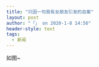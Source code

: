 ```yaml
---
title: "只因一句我有女朋友引发的血案"
layout: post
author: "「」 on 2020-1-8 14:56"
header-style: text
tags:
  - 新闻
---
```


<head></head>
<body>
  如图~
 <br>
</body>



